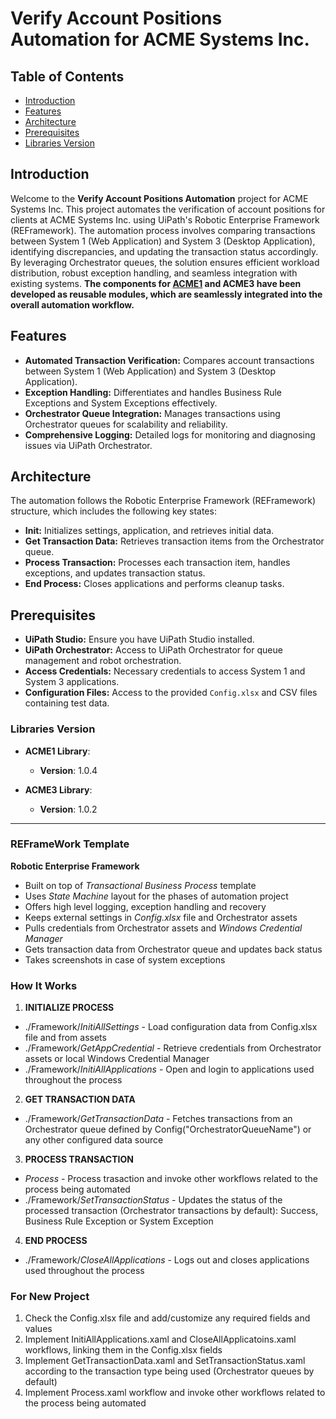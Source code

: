 # Verify Account Positions Automation for ACME Systems Inc.

## Table of Contents
- [Introduction](#introduction)
- [Features](#features)
- [Architecture](#architecture)
- [Prerequisites](#prerequisites)
- [Libraries Version](#LibrariesVersion)


## Introduction

Welcome to the **Verify Account Positions Automation** project for ACME Systems Inc. This project automates the verification of account positions for clients at ACME Systems Inc. using UiPath's Robotic Enterprise Framework (REFramework). The automation process involves comparing transactions between System 1 (Web Application) and System 3 (Desktop Application), identifying discrepancies, and updating the transaction status accordingly. By leveraging Orchestrator queues, the solution ensures efficient workload distribution, robust exception handling, and seamless integration with existing systems.
**The components for [ACME1](https://github.com/SomiaAbdelhakim/ACME1-System-Library) and ACME3 have been developed as reusable modules, which are seamlessly integrated into the overall automation workflow.**

## Features

- **Automated Transaction Verification:** Compares account transactions between System 1 (Web Application) and System 3 (Desktop Application).
- **Exception Handling:** Differentiates and handles Business Rule Exceptions and System Exceptions effectively.
- **Orchestrator Queue Integration:** Manages transactions using Orchestrator queues for scalability and reliability.
- **Comprehensive Logging:** Detailed logs for monitoring and diagnosing issues via UiPath Orchestrator.

## Architecture

The automation follows the Robotic Enterprise Framework (REFramework) structure, which includes the following key states:
- **Init:** Initializes settings, application, and retrieves initial data.
- **Get Transaction Data:** Retrieves transaction items from the Orchestrator queue.
- **Process Transaction:** Processes each transaction item, handles exceptions, and updates transaction status.
- **End Process:** Closes applications and performs cleanup tasks.

## Prerequisites

- **UiPath Studio:** Ensure you have UiPath Studio installed.
- **UiPath Orchestrator:** Access to UiPath Orchestrator for queue management and robot orchestration.
- **Access Credentials:** Necessary credentials to access System 1 and System 3 applications.
- **Configuration Files:** Access to the provided `Config.xlsx` and CSV files containing test data.

### Libraries Version
- **ACME1 Library**: 
  - **Version**: 1.0.4
    
- **ACME3 Library**: 
  - **Version**: 1.0.2

--------------------------------------------------------------------------------------------------------------------------------------
<be>

### REFrameWork Template ###
**Robotic Enterprise Framework**

* Built on top of *Transactional Business Process* template
* Uses *State Machine* layout for the phases of automation project
* Offers high level logging, exception handling and recovery
* Keeps external settings in *Config.xlsx* file and Orchestrator assets
* Pulls credentials from Orchestrator assets and *Windows Credential Manager*
* Gets transaction data from Orchestrator queue and updates back status
* Takes screenshots in case of system exceptions


### How It Works ###

1. **INITIALIZE PROCESS**
 + ./Framework/*InitiAllSettings* - Load configuration data from Config.xlsx file and from assets
 + ./Framework/*GetAppCredential* - Retrieve credentials from Orchestrator assets or local Windows Credential Manager
 + ./Framework/*InitiAllApplications* - Open and login to applications used throughout the process

2. **GET TRANSACTION DATA**
 + ./Framework/*GetTransactionData* - Fetches transactions from an Orchestrator queue defined by Config("OrchestratorQueueName") or any other configured data source

3. **PROCESS TRANSACTION**
 + *Process* - Process trasaction and invoke other workflows related to the process being automated 
 + ./Framework/*SetTransactionStatus* - Updates the status of the processed transaction (Orchestrator transactions by default): Success, Business Rule Exception or System Exception

4. **END PROCESS**
 + ./Framework/*CloseAllApplications* - Logs out and closes applications used throughout the process


### For New Project ###

1. Check the Config.xlsx file and add/customize any required fields and values
2. Implement InitiAllApplications.xaml and CloseAllApplicatoins.xaml workflows, linking them in the Config.xlsx fields
3. Implement GetTransactionData.xaml and SetTransactionStatus.xaml according to the transaction type being used (Orchestrator queues by default)
4. Implement Process.xaml workflow and invoke other workflows related to the process being automated
